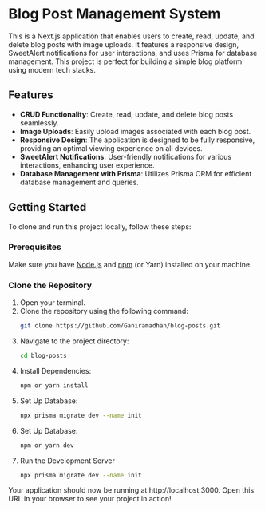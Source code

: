 # Blog Post Management System

This is a Next.js application that enables users to create, read, update, and delete blog posts with image uploads. It features a responsive design, SweetAlert notifications for user interactions, and uses Prisma for database management. This project is perfect for building a simple blog platform using modern tech stacks.

## Features

- **CRUD Functionality**: Create, read, update, and delete blog posts seamlessly.
- **Image Uploads**: Easily upload images associated with each blog post.
- **Responsive Design**: The application is designed to be fully responsive, providing an optimal viewing experience on all devices.
- **SweetAlert Notifications**: User-friendly notifications for various interactions, enhancing user experience.
- **Database Management with Prisma**: Utilizes Prisma ORM for efficient database management and queries.

## Getting Started

To clone and run this project locally, follow these steps:

### Prerequisites

Make sure you have [Node.js](https://nodejs.org/) and [npm](https://www.npmjs.com/) (or Yarn) installed on your machine.

### Clone the Repository

1. Open your terminal.
2. Clone the repository using the following command:
   ```bash
   git clone https://github.com/Ganiramadhan/blog-posts.git
    ```
3. Navigate to the project directory:
   ```bash
   cd blog-posts
    ```
4. Install Dependencies:
   ```bash
   npm or yarn install 
    ```
5. Set Up Database:
   ```bash
   npx prisma migrate dev --name init
    ```
6. Set Up Database:
   ```bash
   npm or yarn dev 
   ```
7. Run the Development Server
   ```bash
   npx prisma migrate dev --name init
    ```
Your application should now be running at http://localhost:3000. Open this URL in your browser to see your project in action!



